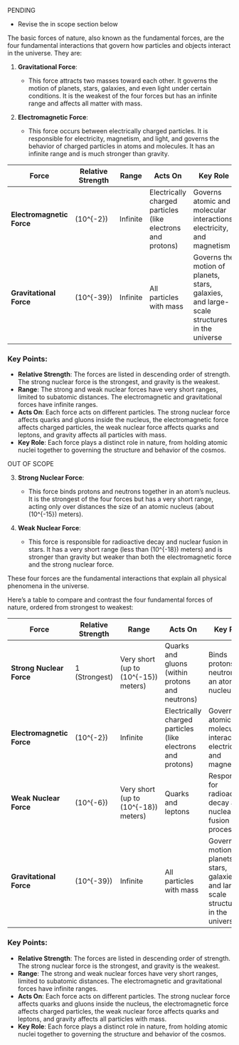 PENDING

- Revise the in scope section below

The basic forces of nature, also known as the fundamental forces, are the four fundamental interactions that govern how particles and objects interact in the universe. They are:

1. **Gravitational Force**:
   - This force attracts two masses toward each other. It governs the motion of planets, stars, galaxies, and even light under certain conditions. It is the weakest of the four forces but has an infinite range and affects all matter with mass.

2. **Electromagnetic Force**:
   - This force occurs between electrically charged particles. It is responsible for electricity, magnetism, and light, and governs the behavior of charged particles in atoms and molecules. It has an infinite range and is much stronger than gravity.


| **Force**               | **Relative Strength** | **Range**                | **Acts On**                                  | **Key Role**                                  |
|-------------------------|-----------------------|--------------------------|----------------------------------------------|-----------------------------------------------|
| **Electromagnetic Force**| \(10^{-2}\)           | Infinite                 | Electrically charged particles (like electrons and protons) | Governs atomic and molecular interactions, electricity, and magnetism |
| **Gravitational Force** | \(10^{-39}\)          | Infinite                 | All particles with mass                      | Governs the motion of planets, stars, galaxies, and large-scale structures in the universe |


### Key Points:
- **Relative Strength**: The forces are listed in descending order of strength. The strong nuclear force is the strongest, and gravity is the weakest.
- **Range**: The strong and weak nuclear forces have very short ranges, limited to subatomic distances. The electromagnetic and gravitational forces have infinite ranges.
- **Acts On**: Each force acts on different particles. The strong nuclear force affects quarks and gluons inside the nucleus, the electromagnetic force affects charged particles, the weak nuclear force affects quarks and leptons, and gravity affects all particles with mass.
- **Key Role**: Each force plays a distinct role in nature, from holding atomic nuclei together to governing the structure and behavior of the cosmos.


OUT OF SCOPE

3. **Strong Nuclear Force**:
   - This force binds protons and neutrons together in an atom’s nucleus. It is the strongest of the four forces but has a very short range, acting only over distances the size of an atomic nucleus (about \(10^{-15}\) meters).

4. **Weak Nuclear Force**:
   - This force is responsible for radioactive decay and nuclear fusion in stars. It has a very short range (less than \(10^{-18}\) meters) and is stronger than gravity but weaker than both the electromagnetic force and the strong nuclear force.

These four forces are the fundamental interactions that explain all physical phenomena in the universe.

Here’s a table to compare and contrast the four fundamental forces of nature, ordered from strongest to weakest:

| **Force**               | **Relative Strength** | **Range**                | **Acts On**                                  | **Key Role**                                  |
|-------------------------|-----------------------|--------------------------|----------------------------------------------|-----------------------------------------------|
| **Strong Nuclear Force**| 1 (Strongest)         | Very short (up to \(10^{-15}\) meters) | Quarks and gluons (within protons and neutrons) | Binds protons and neutrons in an atomic nucleus |
| **Electromagnetic Force**| \(10^{-2}\)           | Infinite                 | Electrically charged particles (like electrons and protons) | Governs atomic and molecular interactions, electricity, and magnetism |
| **Weak Nuclear Force**  | \(10^{-6}\)           | Very short (up to \(10^{-18}\) meters) | Quarks and leptons                             | Responsible for radioactive decay and nuclear fusion processes |
| **Gravitational Force** | \(10^{-39}\)          | Infinite                 | All particles with mass                      | Governs the motion of planets, stars, galaxies, and large-scale structures in the universe |

### Key Points:
- **Relative Strength**: The forces are listed in descending order of strength. The strong nuclear force is the strongest, and gravity is the weakest.
- **Range**: The strong and weak nuclear forces have very short ranges, limited to subatomic distances. The electromagnetic and gravitational forces have infinite ranges.
- **Acts On**: Each force acts on different particles. The strong nuclear force affects quarks and gluons inside the nucleus, the electromagnetic force affects charged particles, the weak nuclear force affects quarks and leptons, and gravity affects all particles with mass.
- **Key Role**: Each force plays a distinct role in nature, from holding atomic nuclei together to governing the structure and behavior of the cosmos.
